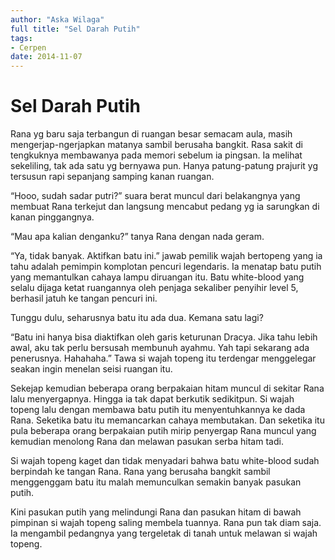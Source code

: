 ```yaml
---
author: "Aska Wilaga"
full title: "Sel Darah Putih"
tags:
- Cerpen
date: 2014-11-07
---
```


# Sel Darah Putih

Rana yg baru saja terbangun di ruangan besar semacam aula, masih mengerjap-ngerjapkan matanya sambil berusaha bangkit. Rasa sakit di tengkuknya membawanya pada memori sebelum ia pingsan. Ia melihat sekeliling, tak ada satu yg bernyawa pun. Hanya patung-patung prajurit yg tersusun rapi sepanjang samping kanan ruangan.

“Hooo, sudah sadar putri?” suara berat muncul dari belakangnya yang membuat Rana terkejut dan langsung mencabut pedang yg ia sarungkan di kanan pinggangnya.

“Mau apa kalian denganku?” tanya Rana dengan nada geram.

“Ya, tidak banyak. Aktifkan batu ini.” jawab pemilik wajah bertopeng yang ia tahu adalah pemimpin komplotan pencuri legendaris. Ia menatap batu putih yang memantulkan cahaya lampu diruangan itu. Batu white-blood yang selalu dijaga ketat ruangannya oleh penjaga sekaliber penyihir level 5, berhasil jatuh ke tangan pencuri ini.

Tunggu dulu, seharusnya batu itu ada dua. Kemana satu lagi?

“Batu ini hanya bisa diaktifkan oleh garis keturunan Dracya. Jika tahu lebih awal, aku tak perlu bersusah membunuh ayahmu. Yah tapi sekarang ada penerusnya. Hahahaha.” Tawa si wajah topeng itu terdengar menggelegar seakan ingin menelan seisi ruangan itu.

Sekejap kemudian beberapa orang berpakaian hitam muncul di sekitar Rana lalu menyergapnya. Hingga ia tak dapat berkutik sedikitpun. Si wajah topeng lalu dengan membawa batu putih itu menyentuhkannya ke dada Rana. Seketika batu itu memancarkan cahaya membutakan. Dan seketika itu pula beberapa orang berpakaian putih mirip penyergap Rana muncul yang kemudian menolong Rana dan melawan pasukan serba hitam tadi.

Si wajah topeng kaget dan tidak menyadari bahwa batu white-blood sudah berpindah ke tangan Rana. Rana yang berusaha bangkit sambil menggenggam batu itu malah memunculkan semakin banyak pasukan putih.

Kini pasukan putih yang melindungi Rana dan pasukan hitam di bawah pimpinan si wajah topeng saling membela tuannya. Rana pun tak diam saja. Ia mengambil pedangnya yang tergeletak di tanah untuk melawan si wajah topeng.
